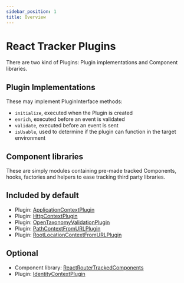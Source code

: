 ```yaml
---
sidebar_position: 1
title: Overview
---
```


# React Tracker Plugins

There are two kind of Plugins: Plugin implementations and Component libraries.

## Plugin Implementations
These may implement PluginInterface methods:
- `initialize`, executed when the Plugin is created
- `enrich`, executed before an event is validated
- `validate`, executed before an event is sent
- `isUsable`, used to determine if the plugin can function in the target environment

## Component libraries
These are simply modules containing pre-made tracked Components, hooks, factories and helpers to ease tracking third party libraries.

## Included by default
- Plugin: [ApplicationContextPlugin](/tracking/react/plugins/application-context.md)
- Plugin: [HttpContextPlugin](/tracking/react/plugins/http-context.md)
- Plugin: [OpenTaxonomyValidationPlugin](/tracking/react/plugins/open-taxonomy-validation.md)
- Plugin: [PathContextFromURLPlugin](/tracking/react/plugins/path-context-from-url.md)
- Plugin: [RootLocationContextFromURLPlugin](/tracking/react/plugins/root-location-context-from-url.md)

## Optional
- Component library: [ReactRouterTrackedComponents](/tracking/react/plugins/react-router-tracked-components.md)
- Plugin: [IdentityContextPlugin](/tracking/react/plugins/identity-context.md)
